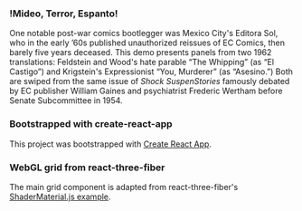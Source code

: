 ### !Mideo, Terror, Espanto!

One notable post-war comics bootlegger was Mexico City's Editora Sol, who in the early ’60s published unauthorized reissues of EC Comics, then barely five years deceased. This demo presents panels from two 1962 translations: Feldstein and Wood's hate parable “The Whipping” (as “El Castigo”) and Krigstein's Expressionist “You, Murderer” (as “Asesino.”) Both are swiped from the same issue of <i>Shock SuspenStories</i> famously debated by EC publisher William Gaines and psychiatrist Frederic Wertham before Senate Subcommittee in 1954.

### Bootstrapped with create-react-app

This project was bootstrapped with [Create React App](https://github.com/facebook/create-react-app).

### WebGL grid from react-three-fiber

The main grid component is adapted from react-three-fiber's [ShaderMaterial.js example](https://github.com/drcmda/react-three-fiber/blob/master/examples/components/ShaderMaterial.js).
